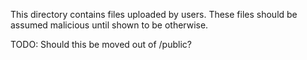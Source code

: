 This directory contains files uploaded by users. These files should be assumed malicious until shown to be otherwise.

TODO: Should this be moved out of /public?
